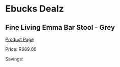 
# Ebucks Dealz
## Fine Living Emma Bar Stool - Grey
[Product Page](https://www.ebucks.com/web/shop/productSelected.do?prodId=1232723516&catId=1240119451)

Price: R689.00

Savings: 


	